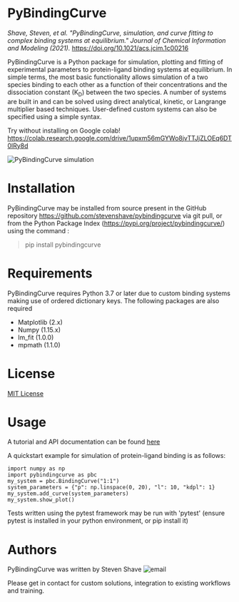 # PyBindingCurve

*Shave, Steven, et al. "PyBindingCurve, simulation, and curve fitting to complex binding systems at equilibrium." Journal of Chemical Information and Modeling (2021).* https://doi.org/10.1021/acs.jcim.1c00216

PyBindingCurve is a Python package for simulation, plotting and fitting of experimental parameters to protein-ligand binding systems at equilibrium.  In simple terms, the most basic functionality allows simulation of a two species binding to each other as a function of their concentrations and the dissociation constant (K<sub>D</sub>) between the two species.  A number of systems are built in and can be solved using direct analytical, kinetic, or Langrange multiplier based techniques.  User-defined custom systems can also be specified using a simple syntax.

Try without installing on Google colab! https://colab.research.google.com/drive/1upxm56mGYWo8jvTTJjZLOEq6DT0lRy8d


![PyBindingCurve simulation](https://raw.githubusercontent.com/stevenshave/pybindingcurve/master/pybindingcurve_logo.png "Breaking a dimer")

# Installation
PyBindingCurve may be installed from source present in the GitHub repository https://github.com/stevenshave/pybindingcurve via git pull, or from the Python Package Index (https://pypi.org/project/pybindingcurve/) using the command :
> pip install pybindingcurve

# Requirements
PyBindingCurve requires Python 3.7 or later due to custom binding systems making use of ordered dictionary keys. The following packages are also required
- Matplotlib (2.x)
- Numpy (1.15.x)
- lm_fit (1.0.0)
- mpmath (1.1.0)

# License
[MIT License](https://github.com/stevenshave/pybindingcurve/blob/master/LICENSE)



# Usage
A tutorial and API documentation can be found [here](https://stevenshave.github.io/pybindingcurve/)

A quickstart example for simulation of protein-ligand binding is as follows:

```
import numpy as np
import pybindingcurve as pbc
my_system = pbc.BindingCurve("1:1")
system_parameters = {"p": np.linspace(0, 20), "l": 10, "kdpl": 1}
my_system.add_curve(system_parameters)
my_system.show_plot()
```
Tests written using the pytest framework may be run with 'pytest' (ensure pytest is installed in your python environment, or pip install it)

# Authors
PyBindingCurve was written by Steven Shave 
![email](https://raw.githubusercontent.com/stevenshave/pybindingcurve/master/email-address-image.gif)


Please get in contact for custom solutions, integration to existing workflows and training.
